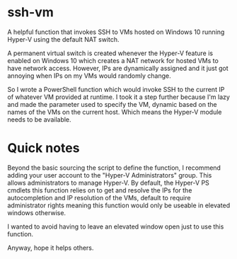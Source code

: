 # ssh-vm
A helpful function that invokes SSH to VMs hosted on Windows 10 running Hyper-V using the default NAT switch.

A permanent virtual switch is created whenever the Hyper-V feature is enabled on Windows 10 which creates a NAT network for hosted VMs to have network access.
However, IPs are dynamically assigned and it just got annoying when IPs on my VMs would randomly change.

So I wrote a PowerShell function which would invoke SSH to the current IP of whatever VM provided at runtime. I took it a step further because I'm lazy and made the parameter used to specify the VM, dynamic based on the names of the VMs on the current host. Which means the Hyper-V module needs to be available.

# Quick notes
Beyond the basic sourcing the script to define the function, I recommend adding your user account to the "Hyper-V Administrators" group. This allows administrators to manage Hyper-V. By default, the Hyper-V PS cmdlets this function relies on to get and resolve the IPs for the autocompletion and IP resolution of the VMs, default to require administrator rights meaning this function would only be useable in elevated windows otherwise.

I wanted to avoid having to leave an elevated window open just to use this function.

Anyway, hope it helps others.
